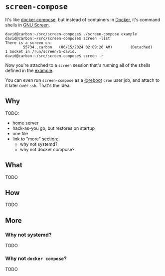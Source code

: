 `screen-compose`
================
It's like [docker compose][1], but instead of containers in [Docker][2], it's
command shells in [GNU Screen][3].
```console
david@carbon:~/src/screen-compose$ ./screen-compose example
david@carbon:~/src/screen-compose$ screen -list
There is a screen on:
        55734..carbon   (06/15/2024 02:09:26 AM)        (Detached)
1 Socket in /run/screen/S-david.
david@carbon:~/src/screen-compose$ screen -r
```
Now you're attached to a `screen` session that's running all of the shells
defined in the [example][4].

You can even run `screen-compose` as a [@reboot][5] `cron` user job, and attach
to it later over `ssh`. That's the idea.

Why
---
TODO:
- home server
- hack-as-you go, but restores on startup
- one file
- link to "more" section:
  - why not systemd?
  - why not docker compose?

What
----
TODO

How
---
TODO

More
----
### Why not systemd?
TODO

### Why not `docker compose`?
TODO

[1]: https://docs.docker.com/compose/
[2]: https://en.wikipedia.org/wiki/Docker_(software)
[3]: https://www.gnu.org/software/screen/
[4]: ./example
[5]: https://linux.die.net/man/5/crontab
